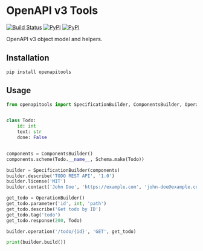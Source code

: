 # OpenAPI v3 Tools

[![Build Status](https://travis-ci.org/zloyuser/openapi-tools.svg?branch=master)](https://travis-ci.org/zloyuser/openapi-tools)
[![PyPI](https://img.shields.io/pypi/v/openapi-tools.svg)](https://pypi.python.org/pypi/openapi-tools/)
[![PyPI](https://img.shields.io/pypi/pyversions/openapi-tools.svg)](https://pypi.python.org/pypi/openapi-tools/)

OpenAPI v3 object model and helpers.

## Installation

```shell
pip install openapitools
```

## Usage

```python
from openapitools import SpecificationBuilder, ComponentsBuilder, OperationBuilder, Schema


class Todo:
    id: int
    text: str
    done: False


components = ComponentsBuilder()
components.scheme(Todo.__name__, Schema.make(Todo))

builder = SpecificationBuilder(components)
builder.describe('TODO REST API', '1.0')
builder.license('MIT')
builder.contact('John Doe', 'https://example.com', 'john-doe@example.com')

get_todo = OperationBuilder()
get_todo.parameter('id', int, 'path')
get_todo.describe('Get todo by ID')
get_todo.tag('todo')
get_todo.response(200, Todo)

builder.operation('/todo/{id}', 'GET', get_todo)

print(builder.build())
```
